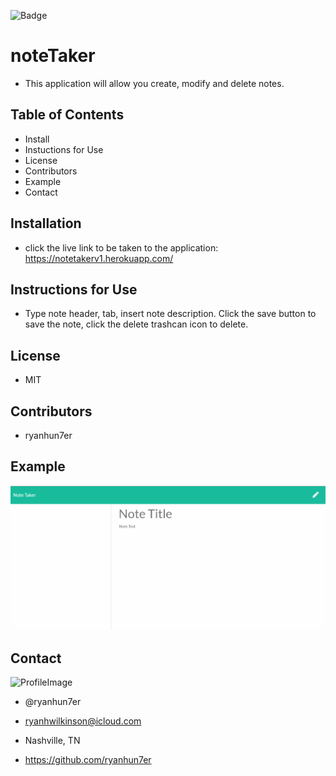 


![Badge](https://img.shields.io/static/v1?label=License&message=MIT&color=COLOR?style=plastic)



# noteTaker
* This application will allow you create, modify and delete notes.

## Table of Contents
* Install
* Instuctions for Use
* License
* Contributors
* Example
* Contact

## Installation
* click the live link to be taken to the application: https://notetakerv1.herokuapp.com/

## Instructions for Use
* Type note header, tab, insert note description. Click the save button to save the note, click the delete trashcan icon to delete. 

## License
* MIT

## Contributors
* ryanhun7er

## Example

![gif](assets/notetaker.gif)


## Contact

![ProfileImage](https://avatars0.githubusercontent.com/u/59925546?v=4)

* @ryanhun7er

* ryanhwilkinson@icloud.com

* Nashville, TN

* https://github.com/ryanhun7er
